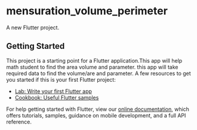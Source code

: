 # mensuration_volume_perimeter

A new Flutter project.

## Getting Started

This project is a starting point for a Flutter application.This app will help math student to find the area volume and parameter. this app will take required data to find the volume/are and parameter.
A few resources to get you started if this is your first Flutter project:

- [Lab: Write your first Flutter app](https://flutter.dev/docs/get-started/codelab)
- [Cookbook: Useful Flutter samples](https://flutter.dev/docs/cookbook)

For help getting started with Flutter, view our
[online documentation](https://flutter.dev/docs), which offers tutorials,
samples, guidance on mobile development, and a full API reference.
